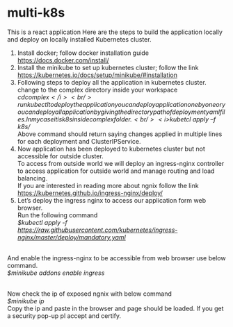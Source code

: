 # multi-k8s
This is a react application
Here are the steps to build the application locally and deploy on locally installed Kubernetes cluster. 
1. Install docker; follow docker installation guide https://docs.docker.com/install/
2. Install the minikube to set up kubernetes cluster; follow the link https://kubernetes.io/docs/setup/minikube/#installation
3. Following steps to deploy all the application in kubernetes cluster.
  <br/>change to the complex directory inside your workspace
  <br/><i>$cd complex</i>
  <br/>run kubectl to deploy the application you can deploy application one by one or you can deploy all application by giving the directory path of deployment yaml files. In my case it is k8s in side complex folder.
  <br/><i>$kubetcl apply –f  k8s/</i>
  <br/>Above command should return saying changes applied in multiple lines for each deployment and ClusterIPService.
4. Now application has been deployed to kubernetes cluster but not accessible for outside cluster. 
  <br/>To access from outside world we will   deploy an ingress-nginx controller to access application for outside world and manage routing and load balancing. 
  <br/>If you are interested in reading more about ngnix follow the link https://kubernetes.github.io/ingress-nginx/deploy/
5. Let’s deploy the ingress nginx to access our application form web browser.
  <br/>Run the following command 
  <br><i>$kubectl apply -f https://raw.githubusercontent.com/kubernetes/ingress-nginx/master/deploy/mandatory.yaml</i>
  
  <br/>And enable the ingress-nginx to be accessible from web browser use below command.
  <br/><i>$minikube addons enable ingress</i>

  <br/>Now check the ip of exposed ngnix with below command
  <br/><i>$minikube ip </i>
  <br/>Copy the ip and paste in the browser and page should be loaded. If you get a security pop-up pl accept and certify.
